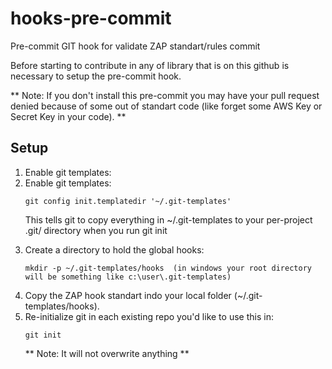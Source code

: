 # hooks-pre-commit
Pre-commit GIT hook for validate ZAP standart/rules commit

Before starting to contribute in any of library that is on this github is necessary to setup the pre-commit hook.

** Note: If you don't install this pre-commit you may have your pull request denied because of some out of standart code (like forget some AWS Key or Secret Key in your code). **

## Setup
<ol>
<li>
Enable git templates:
</li>
<li>
Enable git templates:

```
git config init.templatedir '~/.git-templates'
```

This tells git to copy everything in ~/.git-templates to your per-project .git/ directory when you run git init

</li>
<li>
Create a directory to hold the global hooks:

```
mkdir -p ~/.git-templates/hooks  (in windows your root directory will be something like c:\user\.git-templates)
```

</li>
<li>
Copy the ZAP hook standart indo your local folder (~/.git-templates/hooks).
</li>
<li>
Re-initialize git in each existing repo you'd like to use this in:

```
git init
```

** Note: It will not overwrite anything **

</li>
</ol>